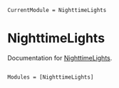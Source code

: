 ```@meta
CurrentModule = NighttimeLights
```

# NighttimeLights

Documentation for [NighttimeLights](https://github.com/ayushpatnaikgit/NighttimeLights.jl).

```@index
```

```@autodocs
Modules = [NighttimeLights]
```

